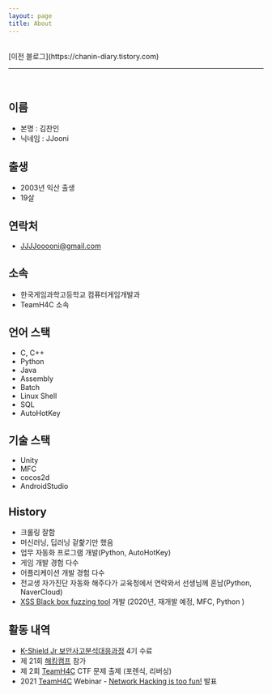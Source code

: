 ```yaml
---
layout: page
title: About
---
```


<br>
[이전 블로그](https://chanin-diary.tistory.com)

---

<br>

## 이름

- 본명 :  김찬인
- 닉네임 : JJooni 

## 출생

- 2003년 익산 출생
- 19살

## 연락처
- JJJJooooni@gmail.com

## 소속

- 한국게임과학고등학교 컴퓨터게임개발과
- TeamH4C 소속

## 언어 스택
- C, C++
- Python
- Java
- Assembly
- Batch
- Linux Shell
- SQL
- AutoHotKey

## 기술 스택
- Unity
- MFC
- cocos2d
- AndroidStudio

## History
- 크롤링 잘함
- 머신러닝, 딥러닝 겉핥기만 했음
- 업무 자동화 프로그램 개발(Python, AutoHotKey) 
- 게임 개발 경험 다수
- 어플리케이션 개발 경험 다수
- 전교생 자가진단 자동화 해주다가 교육청에서 연락와서 선생님께 혼남(Python, NaverCloud)
- [XSS Black box fuzzing tool](https://github.com/10urc0de/XSS-Analysis-Tool) 개발 (2020년, 재개발 예정, MFC, Python )

## 활동 내역
- [K-Shield Jr 보안사고분석대응과정](http://www.kshieldjr.org/tlnt_mu01_002.do) 4기 수료
- 제 21회 [해킹캠프](http://hackingcamp.org/index.html#header) 참가
- 제 2회 [TeamH4C](https://teamh4c.com/) CTF 문제 출제 (포렌식, 리버싱)
- 2021 [TeamH4C](https://teamh4c.com/) Webinar - [Network Hacking is too fun!](https://youtu.be/myeHc0P81Pk) 발표
